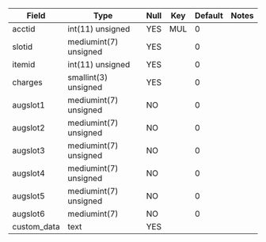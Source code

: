 **Field**|**Type**|**Null**|**Key**|**Default**|**Notes**
-----|-----|-----|-----|-----|-----
acctid|int(11) unsigned|YES|MUL|0| 
slotid|mediumint(7) unsigned|YES| |0| 
itemid|int(11) unsigned|YES| |0| 
charges|smallint(3) unsigned|YES| |0| 
augslot1|mediumint(7) unsigned|NO| |0| 
augslot2|mediumint(7) unsigned|NO| |0| 
augslot3|mediumint(7) unsigned|NO| |0| 
augslot4|mediumint(7) unsigned|NO| |0| 
augslot5|mediumint(7) unsigned|NO| |0| 
augslot6|mediumint(7)|NO| |0| 
custom\_data|text|YES| | | 